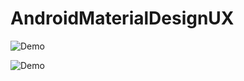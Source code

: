 # AndroidMaterialDesignUX

![Demo](https://cloud.githubusercontent.com/assets/25792853/22975389/95636942-f3ac-11e6-84fc-c5c9196fb4b1.gif)

![Demo](https://cloud.githubusercontent.com/assets/25792853/22975390/972e9210-f3ac-11e6-85e9-4d1d85372139.gif)
